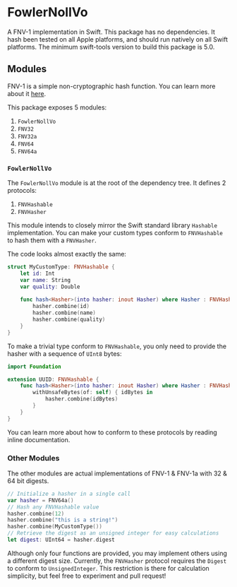 # FowlerNollVo

A FNV-1 implementation in Swift. This package has no dependencies. It hash been tested on all Apple platforms, and should run natively on all Swift platforms. The minimum swift-tools version to build this package is 5.0.

## Modules

FNV-1 is a simple non-cryptographic hash function. You can learn more about it [here](https://en.wikipedia.org/wiki/Fowler–Noll–Vo_hash_function).

This package exposes 5 modules:
1. `FowlerNollVo`
2. `FNV32`
3. `FNV32a`
4. `FNV64`
5. `FNV64a`

### `FowlerNollVo`

The `FowlerNollVo` module is at the root of the dependency tree. It defines 2 protocols:
1. `FNVHashable`
2. `FNVHasher`

This module intends to closely mirror the Swift standard library `Hashable` implementation.
You can make your custom types conform to `FNVHashable` to hash them with a `FNVHasher`.

The code looks almost exactly the same:

```swift
struct MyCustomType: FNVHashable {
    let id: Int
    var name: String
    var quality: Double
    
    func hash<Hasher>(into hasher: inout Hasher) where Hasher : FNVHasher {
        hasher.combine(id)
        hasher.combine(name)
        hasher.combine(quality)
    }
}
```

To make a trivial type conform to `FNVHashable`, you only need to provide the hasher with a sequence of `UInt8` bytes:

```swift
import Foundation

extension UUID: FNVHashable {
    func hash<Hasher>(into hasher: inout Hasher) where Hasher : FNVHasher {
        withUnsafeBytes(of: self) { idBytes in 
            hasher.combine(idBytes)
        }
    }
}
```

You can learn more about how to conform to these protocols by reading inline documentation.

### Other Modules

The other modules are actual implementations of FNV-1 & FNV-1a with 32 & 64 bit digests.

```swift
// Initialize a hasher in a single call
var hasher = FNV64a()
// Hash any FNVHashable value
hasher.combine(12)
hasher.combine("this is a string!")
hasher.combine(MyCustomType())
// Retrieve the digest as an unsigned integer for easy calculations
let digest: UInt64 = hasher.digest
```

Although only four functions are provided, you may implement others using a different digest size. 
Currently, the `FNVHasher` protocol requires the `Digest` to conform to `UnsignedInteger`.
This restriction is there for calculation simplicity, but feel free to experiment and pull request!
